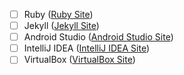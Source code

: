 - [ ] Ruby ([Ruby Site](https://www.ruby-lang.org/en/))
- [ ] Jekyll ([Jekyll Site](https://jekyllrb.com/))
- [ ] Android Studio ([Android Studio Site](https://developer.android.com/studio/index.html))
- [ ] IntelliJ IDEA ([IntelliJ IDEA Site](https://www.jetbrains.com/idea/))
- [ ] VirtualBox ([VirtualBox Site](https://www.virtualbox.org/wiki/Downloads))
